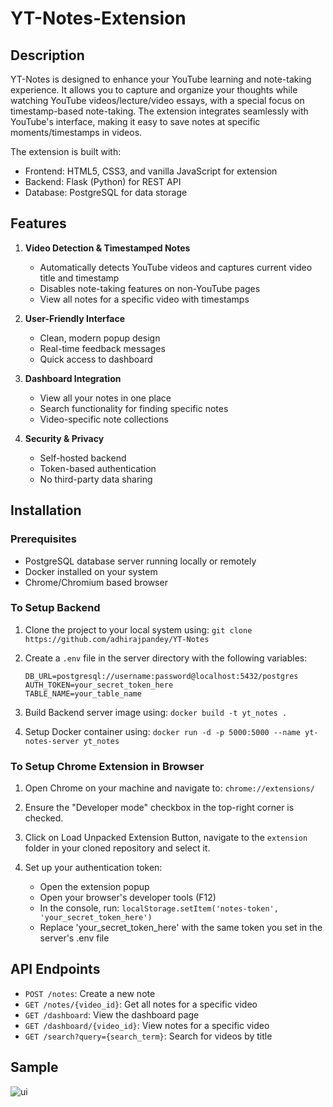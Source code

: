 # YT-Notes-Extension

## Description
YT-Notes is designed to enhance your YouTube learning and note-taking experience. It allows you to capture and organize your thoughts while watching YouTube videos/lecture/video essays, with a special focus on timestamp-based note-taking. The extension integrates seamlessly with YouTube's interface, making it easy to save notes at specific moments/timestamps in videos.

The extension is built with:
- Frontend: HTML5, CSS3, and vanilla JavaScript for extension
- Backend: Flask (Python) for REST API
- Database: PostgreSQL for data storage

## Features
1. **Video Detection & Timestamped Notes**
   - Automatically detects YouTube videos and captures current video title and timestamp
   - Disables note-taking features on non-YouTube pages
   - View all notes for a specific video with timestamps

2. **User-Friendly Interface**
   - Clean, modern popup design
   - Real-time feedback messages
   - Quick access to dashboard

3. **Dashboard Integration**
   - View all your notes in one place
   - Search functionality for finding specific notes
   - Video-specific note collections

4. **Security & Privacy**
   - Self-hosted backend
   - Token-based authentication
   - No third-party data sharing



## Installation

### Prerequisites
- PostgreSQL database server running locally or remotely
- Docker installed on your system
- Chrome/Chromium based browser

### To Setup Backend
1. Clone the project to your local system using: `git clone https://github.com/adhirajpandey/YT-Notes`

2. Create a `.env` file in the server directory with the following variables:
   ```
   DB_URL=postgresql://username:password@localhost:5432/postgres
   AUTH_TOKEN=your_secret_token_here
   TABLE_NAME=your_table_name
   ```

3. Build Backend server image using: `docker build -t yt_notes .`

4. Setup Docker container using: `docker run -d -p 5000:5000 --name yt-notes-server yt_notes`

### To Setup Chrome Extension in Browser
1. Open Chrome on your machine and navigate to: `chrome://extensions/`

2. Ensure the "Developer mode" checkbox in the top-right corner is checked.

3. Click on Load Unpacked Extension Button, navigate to the `extension` folder in your cloned repository and select it.

4. Set up your authentication token:
   - Open the extension popup
   - Open your browser's developer tools (F12)
   - In the console, run: `localStorage.setItem('notes-token', 'your_secret_token_here')`
   - Replace 'your_secret_token_here' with the same token you set in the server's .env file

## API Endpoints
- `POST /notes`: Create a new note
- `GET /notes/{video_id}`: Get all notes for a specific video
- `GET /dashboard`: View the dashboard page
- `GET /dashboard/{video_id}`: View notes for a specific video
- `GET /search?query={search_term}`: Search for videos by title

## Sample
![ui](https://github.com/adhirajpandey/YT-Notes-Extension/assets/87516052/adbd29ba-78e0-4002-bc6f-69b3a50e8d2a)



